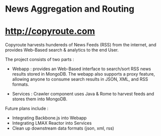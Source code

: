 News Aggregation and Routing
======
http://copyroute.com
===

Copyroute harvests hundereds of News Feeds (RSS) from the internet, and provides Web-Based search & analytics to the end User.

The project consists of two parts  :

- Webapp : provides an Web-Based interface to search/sort RSS news results stored in MongoDB. The webapp also supports a proxy feature, allowing anyone to consume search results in JSON, XML, and RSS formats.

- Services : Crawler component uses Java & Rome to harvest feeds and stores them into MongoDB.

Future plans include : 
- Integrating Backbone.js into Webapp
- Integrating LMAX Reactor into Services
- Clean up downstream data formats (json, xml, rss)

